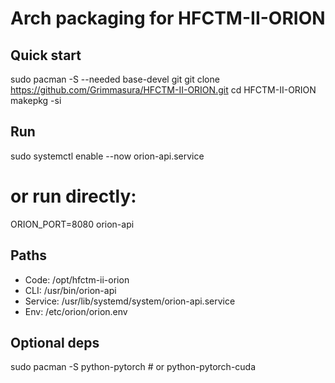 # Arch packaging for HFCTM-II-ORION

## Quick start
sudo pacman -S --needed base-devel git
git clone https://github.com/Grimmasura/HFCTM-II-ORION.git
cd HFCTM-II-ORION
makepkg -si

## Run
sudo systemctl enable --now orion-api.service
# or run directly:
ORION_PORT=8080 orion-api

## Paths
- Code: /opt/hfctm-ii-orion
- CLI: /usr/bin/orion-api
- Service: /usr/lib/systemd/system/orion-api.service
- Env: /etc/orion/orion.env

## Optional deps
sudo pacman -S python-pytorch  # or python-pytorch-cuda
